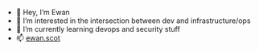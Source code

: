 - 👋 Hey, I’m Ewan
- 👀 I’m interested in the intersection between dev and infrastructure/ops
- 🌱 I’m currently learning devops and security stuff
- 📫 [ewan.scot](http://ewan.scot)

<!---
ewan-mclean/ewan-mclean is a ✨ special ✨ repository because its `README.md` (this file) appears on your GitHub profile.
You can click the Preview link to take a look at your changes.
--->
